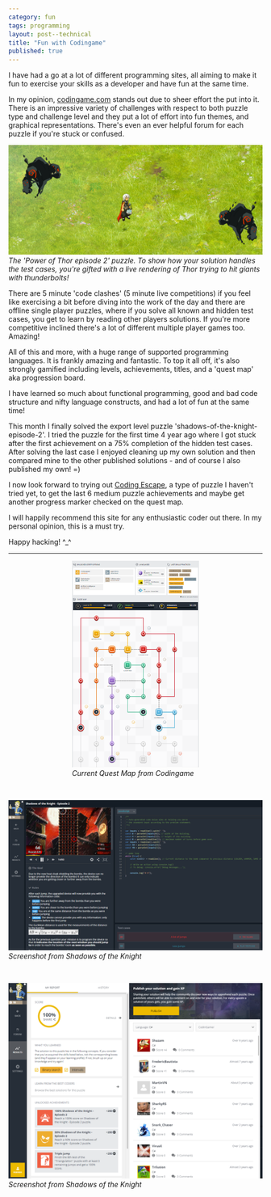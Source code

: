 ```yaml
---
category: fun 
tags: programming 
layout: post--technical
title: "Fun with Codingame"
published: true
---
```


I have had a go at a lot of different programming sites, all aiming to make it
fun to exercise your skills as a developer and have fun at the same time.

In my opinion, [codingame.com](https://www.codingame.com) stands out due to
sheer effort the put into it. There is an impressive variety of challenges with
respect to both puzzle type and challenge level and they put a lot of effort
into fun themes, and graphical representations. There's even an ever helpful
forum for each puzzle if you're stuck or confused.

![Thor](/assets/codingame/thor--1.png)  
*The 'Power of Thor episode 2' puzzle. To show how your solution handles the
test cases, you're gifted with a live rendering of Thor trying to hit giants
with thunderbolts!*

There are 5 minute 'code clashes' (5 minute live competitions) if you feel like
exercising a bit before diving into the work of the day and there are offline
single player puzzles, where if you solve all known and hidden test cases, you
get to learn by reading other players solutions. If you're more competitive
inclined there's a lot of different multiple player games too. Amazing!

All of this and more, with a huge range of supported programming languages. It
is frankly amazing and fantastic. To top it all off, it's also strongly gamified
including levels, achievements, titles, and a 'quest map' aka progression board.

I have learned so much about functional programming, good and bad code structure
and nifty language constructs, and had a lot of fun at the same time! 

This month I finally solved the export level puzzle
'shadows-of-the-knight-episode-2'. I tried the puzzle for the first time 4 year
ago where I got stuck after the first achievement on a 75% completion of the
hidden test cases. After solving the last case I enjoyed cleaning up my own
solution and then compared mine to the other published solutions - and of course
I also published my own! =)

I now look forward to trying out [Coding
Escape](https://escape.codingame.com/games), a type of puzzle I haven't tried
yet, to get the last 6 medium puzzle achievements and maybe get another progress
marker checked on the quest map.

I will happily recommend this site for any enthusiastic coder out there. In my personal opinion, this is a must try. 

Happy hacking! ^_^

---
<div style='display: block; margin-left: auto; margin-right: auto; width: 50%;'>

![Quest Map](/assets/codingame/quest-map--1.png)  
*Current Quest Map from Codingame*
</div>

<br />

![Shadows of the Knight](/assets/codingame/dark-knight--1.png)  
*Screenshot from Shadows of the Knight*

<br />

![Shadows of the Knight](/assets/codingame/dark-knight--2.png)  
*Screenshot from Shadows of the Knight*
